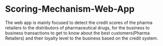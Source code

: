 # Scoring-Mechanism-Web-App
The web app is mainly focused to detect the credit scores of the pharma retailers to the distributors of pharmaceutical drugs, for the business to business transactions to get to know about the best customers(Pharma Retailers) and their loyalty level to the business based on the credit system.
